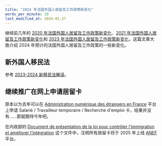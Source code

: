 ```yaml
---
title: "2024 年法国外国人居留及工作政策新变化"
words_per_minute: 20
last_modified_at: 2024-01-27
---
```


继续前几年的 [2020 年法国外国人居留及工作政策新变化](/tds/changements-2020)、[2021 年法国外国人居留及工作政策新变化](/tds/changements-2021)和 [2023 年法国外国人居留及工作政策新变化](/tds/changements-2023)，这篇文章大致介绍 2024 年预计的法国外国人居留及工作政策的一些新变化。

## 新外国人移民法

参考 [2023-2024 新移民法解读](/tds/loi_immigration_2024)。

## 继续推广在网上申请居留卡

原本以为去年可以在 [Administration numérique des étrangers en France](https://administration-etrangers-en-france.interieur.gouv.fr) 平台上申请 Salarié / Travailleur temporaire / Recherche d'emploi 卡，结果并没有……那就期待今年吧。

在内政部的 [Document de présentation de la loi pour contrôler l'immigration et améliorer l'intégration](https://www.interieur.gouv.fr/sites/minint/files/medias/documents/2024-01/Presentation_loi_immigration.pdf) 这个文件中，注明所有居留卡将于 2025 年上线 [ANEF](https://administration-etrangers-en-france.interieur.gouv.fr) 平台。
